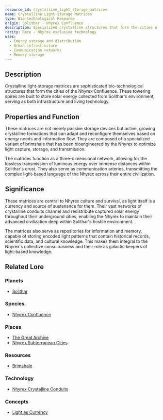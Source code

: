 ```yaml
---
resource_id: crystalline_light_storage_matrices
name: Crystalline Light-Storage Matrices
type: Bio-technological Resource
origin: Solithar - Nhyrex Confluence
description: Specialized crystalline structures that form the cities of the Nhyrex Confluence, designed to store and redistribute solar energy.
rarity: Rare - Nhyrex exclusive technology
uses:
  - Energy storage and distribution
  - Urban infrastructure
  - Communication networks
  - Memory storage
---
```


## Description

Crystalline light-storage matrices are sophisticated bio-technological structures that form the cities of the Nhyrex Confluence. These towering spires are built to store solar energy collected from Solithar's environment, serving as both infrastructure and living technology.

## Properties and Function

These matrices are not merely passive storage devices but active, growing crystalline formations that can adapt and reconfigure themselves based on energy needs and information flow. They are composed of a specialized variant of brimshale that has been bioengineered by the Nhyrex to optimize light capture, storage, and transmission.

The matrices function as a three-dimensional network, allowing for the lossless transmission of luminous energy over immense distances within Solithar's crust. They also serve as communication arteries, transmitting the complex light-based language of the Nhyrex across their entire civilization.

## Significance

These matrices are central to Nhyrex culture and survival, as light itself is a currency and source of sustenance for them. Their vast networks of crystalline conduits channel and redistribute captured solar energy throughout their underground cities, enabling the Nhyrex to maintain their advanced civilization deep within Solithar's hostile environment.

The matrices also serve as repositories for information and memory, capable of storing encoded light patterns that contain historical records, scientific data, and cultural knowledge. This makes them integral to the Nhyrex's collective consciousness and their role as galactic keepers of light-based knowledge.

## Related Lore

### Planets
*   [Solithar](/planets/solithar)

### Species
*   [Nhyrex Confluence](/species/nhyrex_confluence)

### Places
*   [The Great Archive](/places/the_great_archive)
*   [Nhyrex Subterranean Cities](/places/nhyrex_subterranean_cities)

### Resources
*   [Brimshale](/resources/brimshale)

### Technology
*   [Nhyrex Crystalline Conduits](/technology/nhyrex_crystalline_conduits)

### Concepts
*   [Light as Currency](/concepts/light_as_currency) 
